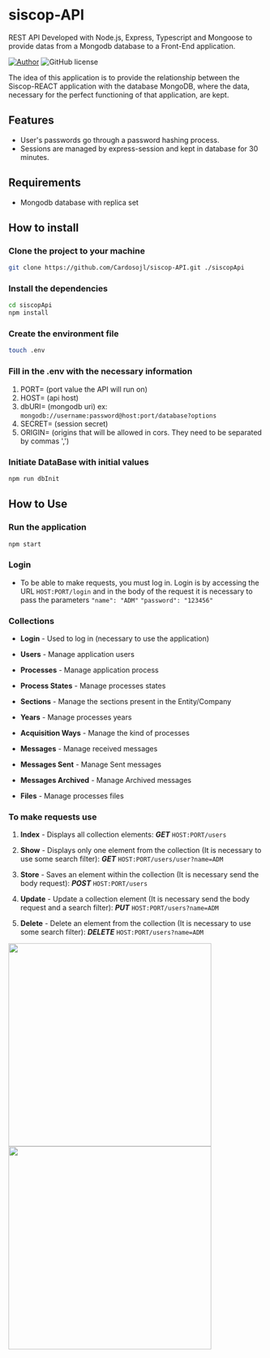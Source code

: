 # siscop-API
REST API Developed with Node.js, Express, Typescript and Mongoose to provide datas from a Mongodb database to a Front-End application.

[![Author](http://img.shields.io/badge/author-@Cardosojl-blue.svg)](https://www.linkedin.com/in/jorge-luiz-cardoso-215914235/) ![GitHub license](https://img.shields.io/github/license/maitraysuthar/rest-api-nodejs-mongodb.svg)


The idea of this application is to provide the relationship between the Siscop-REACT application with the database MongoDB,
where the data, necessary for the perfect functioning of that application, are kept.


## Features
+ User's passwords go through a password hashing process.
+ Sessions are managed by express-session and kept in database for 30 minutes.

## Requirements
+ Mongodb database with replica set

## How to install
### Clone the project to your machine
  ```bash
  git clone https://github.com/Cardosojl/siscop-API.git ./siscopApi
  ```
### Install the dependencies
  ```bash
  cd siscopApi
  npm install
  ```
### Create the environment file
  ```bash
  touch .env
  ```
### Fill in the .env with the necessary information
1. PORT= (port value the API will run on)
2. HOST= (api host)
3. dbURI= (mongodb uri) ex: `mongodb://username:password@host:port/database?options`
4. SECRET= (session secret)
5. ORIGIN= (origins that will be allowed in cors. They need to be separated by commas ',')

### Initiate DataBase with initial values
 ```bash
 npm run dbInit
 ```
## How to Use
### Run the application
  ```bash
  npm start
  ```
### Login
+ To be able to make requests, you must log in. Login is by accessing the URL `HOST:PORT/login` and in the body of the request it is necessary to pass the parameters `"name": "ADM"` `"password": "123456"`
  
### Collections

  + **Login**  -  Used to log in (necessary to use the application)
  
  + **Users**  -  Manage application users
  
  + **Processes**  -  Manage application process
  
  + **Process States**  -  Manage processes states
  
  + **Sections**  -  Manage the sections present in the Entity/Company
  
  + **Years**  -  Manage processes years
  
  + **Acquisition Ways**  -  Manage the kind of processes
  
  + **Messages**  -  Manage received messages
  
  + **Messages Sent**  -  Manage Sent messages
  
  + **Messages Archived**  -  Manage Archived messages
  
  + **Files**  -  Manage processes files
  
### To make requests use

  1. **Index** - Displays all collection elements:  ***GET*** `HOST:PORT/users`
     
  2. **Show** - Displays only one element from the collection (It is necessary to use some search filter): ***GET*** `HOST:PORT/users/user?name=ADM`
     
  3. **Store** - Saves an element within the collection (It is necessary send the body request): ***POST*** `HOST:PORT/users`
     
  4. **Update** - Update a collection element (It is necessary send the body request and a search filter): ***PUT*** `HOST:PORT/users?name=ADM`
     
  5. **Delete** - Delete an element from the collection (It is necessary to use some search filter): ***DELETE*** `HOST:PORT/users?name=ADM`

<div style="display: inline">
<img src="https://lh3.googleusercontent.com/pw/ADCreHfSxs70Y9oqZy0HMoACmCdQnhNy4X1xGE08s5bdHXRZNQQPj3XUO8EJfDuPlOrl7Mbv3c2v47jPDH5Kdhu1ObDtAtQHuQIKdq2QZEwx4eG4ApxVBTcKpZfP7FyPjAUDUAZeNsk8BwLppczSps0SLg=w1358-h701-s-no?authuser=1" width="400px" />
<img src="https://lh3.googleusercontent.com/pw/ADCreHc8Ord5eg8AH7s9MHqpS2xzmT22Vu80N_ptVQC-BqhX1eazkWKA0oAtIFYKTfVq_sPB0fIi6EVBCQTwYOYK21Me142olKdd0CnVvN-6RdY73xJd59WB-W_V8SA2aR_0D-BQNFsOR4ydOw4uj5YN-Q=w1358-h701-s-no?authuser=1" width="400px" />  
</div>
